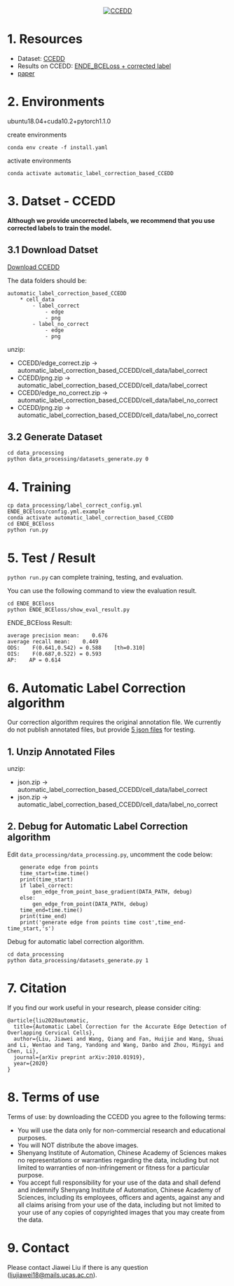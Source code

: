 <p align="center">
<a href="https://github.com/nachifur/automatic-label-correction-CCEDD" target="_blank">
<img align="center" alt="CCEDD" src="https://github.com/nachifur/automatic-label-correction-CCEDD/blob/main/CCEDD.jpg" />
</a>
</p>

# 1. Resources
* Dataset: [CCEDD](https://mailustceducn-my.sharepoint.com/:f:/g/personal/nachifur_mail_ustc_edu_cn/Es3O42XCo6dDtPuLXh-e_y8BOao96q0GWVyfBuKmr51M4A?e=O0RPgO)
* Results on CCEDD: [ENDE_BCELoss + corrected label](https://mailustceducn-my.sharepoint.com/:u:/g/personal/nachifur_mail_ustc_edu_cn/EYqcLCKYIyBCkuV9clTGN1ABHi72SUV6SL_dzdnLookx2A?e=eFxUHt)
* [paper](https://arxiv.org/abs/2010.01919)

# 2. Environments
ubuntu18.04+cuda10.2+pytorch1.1.0

create environments
```
conda env create -f install.yaml
```
activate environments
```
conda activate automatic_label_correction_based_CCEDD
```
# 3. Datset - CCEDD
**Although we provide uncorrected labels, we recommend that you use corrected labels to train the model.**
## 3.1 Download Datset
[Download CCEDD](https://mailustceducn-my.sharepoint.com/:f:/g/personal/nachifur_mail_ustc_edu_cn/Es3O42XCo6dDtPuLXh-e_y8BOao96q0GWVyfBuKmr51M4A?e=O0RPgO)

The data folders should be:
```
automatic_label_correction_based_CCEDD
    * cell_data
        - label_correct
            - edge
            - png
        - label_no_correct
            - edge
            - png
```
unzip: 
* CCEDD/edge_correct.zip -> automatic_label_correction_based_CCEDD/cell_data/label_correct
* CCEDD/png.zip -> automatic_label_correction_based_CCEDD/cell_data/label_correct
* CCEDD/edge_no_correct.zip -> automatic_label_correction_based_CCEDD/cell_data/label_no_correct
* CCEDD/png.zip -> automatic_label_correction_based_CCEDD/cell_data/label_no_correct

## 3.2 Generate Dataset
```
cd data_processing
python data_processing/datasets_generate.py 0
```

# 4. Training
```
cp data_processing/label_correct_config.yml ENDE_BCEloss/config.yml.example
conda activate automatic_label_correction_based_CCEDD
cd ENDE_BCEloss
python run.py
```
# 5. Test / Result
`python run.py` can complete training, testing, and evaluation. 

You can use the following command to view the evaluation result.
```
cd ENDE_BCEloss
python ENDE_BCEloss/show_eval_result.py
```
ENDE_BCEloss Result:
```
average precision mean:    0.676
average recall mean:    0.449
ODS:    F(0.641,0.542) = 0.588    [th=0.310]
OIS:    F(0.687,0.522) = 0.593
AP:    AP = 0.614
```
# 6. Automatic Label Correction algorithm
Our correction algorithm requires the original annotation file. We currently do not publish annotated files, but provide [5 json files](https://mailustceducn-my.sharepoint.com/:u:/g/personal/nachifur_mail_ustc_edu_cn/EcMzbZ5P6d5LhsczwZLqsNABKy-5zNsaERh6hA3XbatEDA?e=ydMerP) for testing. 
## 1. Unzip Annotated Files
unzip: 
* json.zip -> automatic_label_correction_based_CCEDD/cell_data/label_correct
* json.zip -> automatic_label_correction_based_CCEDD/cell_data/label_no_correct
## 2. Debug for Automatic Label Correction algorithm
Edit `data_processing/data_processing.py`, uncomment the code below:
```
    generate edge from points
    time_start=time.time()
    print(time_start)
    if label_correct:
        gen_edge_from_point_base_gradient(DATA_PATH, debug)
    else:
        gen_edge_from_point(DATA_PATH, debug)
    time_end=time.time()
    print(time_end)
    print('generate edge from points time cost',time_end-time_start,'s')
```
Debug for automatic label correction algorithm.
```
cd data_processing
python data_processing/datasets_generate.py 1
```
# 7. Citation
If you find our work useful in your research, please consider citing:
```
@article{liu2020automatic,
  title={Automatic Label Correction for the Accurate Edge Detection of Overlapping Cervical Cells},
  author={Liu, Jiawei and Wang, Qiang and Fan, Huijie and Wang, Shuai and Li, Wentao and Tang, Yandong and Wang, Danbo and Zhou, Mingyi and Chen, Li},
  journal={arXiv preprint arXiv:2010.01919},
  year={2020}
}
```
# 8. Terms of use 
Terms of use: by downloading the CCEDD you agree to the following terms:

- You will use the data only for non-commercial research and educational purposes.
- You will NOT distribute the above images.
- Shenyang Institute of Automation, Chinese Academy of Sciences makes no representations or warranties regarding the data, including but not limited to warranties of non-infringement or fitness for a particular purpose.
- You accept full responsibility for your use of the data and shall defend and indemnify Shenyang Institute of Automation, Chinese Academy of Sciences, including its employees, officers and agents, against any and all claims arising from your use of the data, including but not limited to your use of any copies of copyrighted images that you may create from the data.

# 9. Contact
Please contact Jiawei Liu if there is any question (liujiawei18@mails.ucas.ac.cn).

